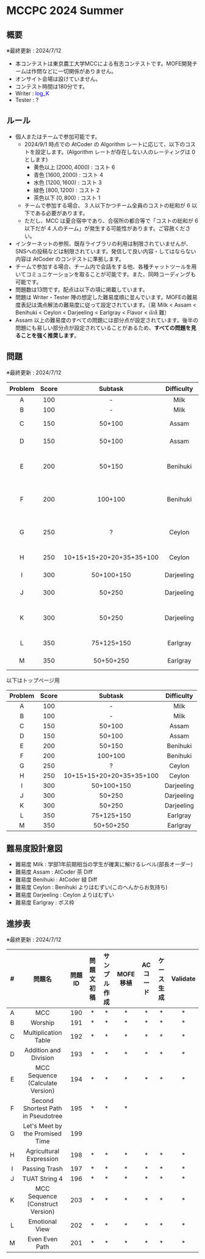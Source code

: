 # MCCPC 2024 Summer

## 概要

※最終更新 : 2024/7/12

- 本コンテストは東京農工大学MCCによる有志コンテストです。MOFE開発チームは作問などに一切関係がありません。
- オンサイト会場は設けていません。
- コンテスト時間は180分です。
- Writer : <span style="color:#0000ff">log_K</span>
- Tester : ?

## ルール

- 個人またはチームで参加可能です。
    - 2024/9/1 時点での AtCoder の Algorithm レートに応じて、以下のコストを設定します。(Algorithm レートが存在しない人のレーティングは $0$ とします)
        - 黄色以上 $[2000, 4000)$ : コスト $6$
        - 青色 $[1600, 2000)$ : コスト $4$
        - 水色 $[1200, 1600)$ : コスト $3$
        - 緑色 $[800, 1200)$ : コスト $2$
        - 茶色以下 $[0, 800)$ : コスト $1$
    - チームで参加する場合、 $3$ 人以下かつチーム全員のコストの総和が $6$ 以下である必要があります。
    - ただし、MCC は夏合宿中であり、合宿所の都合等で「コストの総和が $6$ 以下だが $4$ 人のチーム」が発生する可能性があります。ご容赦ください。
- インターネットの参照、既存ライブラリの利用は制限されていませんが、SNSへの投稿などは制限されています。発信して良い内容・してはならない内容は AtCoder のコンテストに準拠します。
- チームで参加する場合、チーム内で会話をする他、各種チャットツールを用いてコミュニケーションを取ることが可能です。また、同時コーディングも可能です。
- 問題数は13問です。配点は以下の項に掲載しています。
- 問題は Writer・Tester 陣の想定した難易度順に並んでいます。MOFEの難易度表記は満点解法の難易度に従って設定されています。（易 Milk < Assam < Benihuki < Ceylon < Darjeeling < Earlgray < Flavor < ผักชี 難）
- Assam 以上の難易度のすべての問題には部分点が設定されています。後半の問題にも易しい部分点が設定されていることがあるため、**すべての問題を見ることを強く推奨します**。

## 問題

※最終更新 : 2024/7/12

|Problem|Score|Subtask|Difficulty|問題名|Tester|
|:-:|:--:|:--:|:--:|:--:|:--:|
|A|100|-|Milk|MCC|kichi2004|
|B|100|-|Milk|Worship|kichi2004|
|C|150|50+100|Assam|Multiplication Table|kichi2004|
|D|150|50+100|Assam|Addition and Division|Nerve|
|E|200|50+150|Benihuki|MCC Sequence (Calculate Version)|totori|
|F|200|100+100|Benihuki|Second Shortest Path in Pseudotree|qLethon|
|G|250|?|Ceylon|Let's Meet by the Promised Time|qLethon|
|H|250|10+15+15+20+20+35+35+100|Ceylon|Agricultual Expression|qLethon|
|I|300|50+100+150|Darjeeling|Passing the Trash|kichi2004|
|J|300|50+250|Darjeeling|TUAT String 4|Nerve|
|K|300|50+250|Darjeeling|MCC Sequence (Construct Version)|totori|
|L|350|75+125+150|Earlgray|Emotional View|Nerve|
|M|350|50+50+250|Earlgray|Even Even Path|totori|

以下はトップページ用

|Problem|Score|Subtask|Difficulty|
|:-:|:--:|:--:|:--:|
|A|100|-|Milk|MCC|
|B|100|-|Milk|Worship|
|C|150|50+100|Assam|
|D|150|50+100|Assam|
|E|200|50+150|Benihuki|
|F|200|100+100|Benihuki|
|G|250|?|Ceylon|
|H|250|10+15+15+20+20+35+35+100|Ceylon|
|I|300|50+100+150|Darjeeling|
|J|300|50+250|Darjeeling|
|K|300|50+250|Darjeeling|
|L|350|75+125+150|Earlgray|
|M|350|50+50+250|Earlgray|

## 難易度設計意図

- 難易度 Milk : 学部1年前期相当の学生が確実に解けるレベル(部長オーダー)
- 難易度 Assam : AtCoder 茶 Diff
- 難易度 Benihuki : AtCoder 緑 Diff
- 難易度 Ceylon : Benihuki よりはむずい(このへんからお気持ち)
- 難易度 Darjeeling : Ceylon よりはむずい
- 難易度 Earlgray : ボス枠

## 進捗表

※最終更新 : 2024/7/12

|#|問題名|問題ID|問題文初稿|サンプル作成|MOFE移植|ACコード|ケース生成|Validate|
|:--:|:--:|:--:|:--:|:--:|:--:|:--:|:--:|:--:|
|A|MCC|190|*|*|*|*|*|*|
|B|Worship|191|*|*|*|*|*|*|
|C|Multiplication Table|192|*|*|*|*|*|*|
|D|Addition and Division|193|*|*|*|*|*|*|
|E|MCC Sequence (Calculate Version)|194|*|*|*|*|*|*|
|F|Second Shortest Path in Pseudotree|195|*|*|*||||
|G|Let's Meet by the Promised Time|199|||||||
|H|Agricultural Expression|198|*|*|*|*|*|*|
|I|Passing Trash|197|*|*|*|*|*|*|
|J|TUAT String 4|196|*|*|*|*|*|*|
|K|MCC Sequence (Construct Version)|203|*|*|*|*|*|*|
|L|Emotional View|202|*|*|*|*|*|*|
|M|Even Even Path|201|*|*|*|*|*|*|
